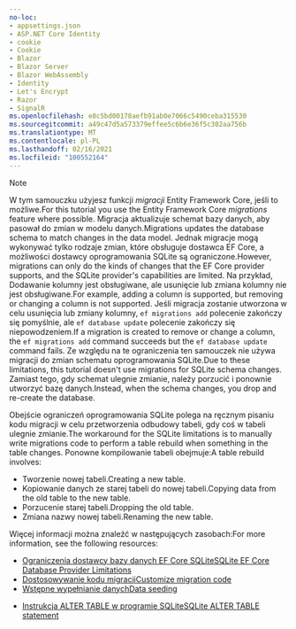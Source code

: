 ```yaml
---
no-loc:
- appsettings.json
- ASP.NET Core Identity
- cookie
- Cookie
- Blazor
- Blazor Server
- Blazor WebAssembly
- Identity
- Let's Encrypt
- Razor
- SignalR
ms.openlocfilehash: e8c5bd00178aefb91ab0e7066c5490ceba315530
ms.sourcegitcommit: a49c47d5a573379effee5c6b6e36f5c302aa756b
ms.translationtype: MT
ms.contentlocale: pl-PL
ms.lasthandoff: 02/16/2021
ms.locfileid: "100552164"
---
```

> [!NOTE]
> <span data-ttu-id="497d3-101">W tym samouczku użyjesz funkcji *migracji* Entity Framework Core, jeśli to możliwe.</span><span class="sxs-lookup"><span data-stu-id="497d3-101">For this tutorial you use the Entity Framework Core *migrations* feature where possible.</span></span> <span data-ttu-id="497d3-102">Migracja aktualizuje schemat bazy danych, aby pasował do zmian w modelu danych.</span><span class="sxs-lookup"><span data-stu-id="497d3-102">Migrations updates the database schema to match changes in the data model.</span></span> <span data-ttu-id="497d3-103">Jednak migracje mogą wykonywać tylko rodzaje zmian, które obsługuje dostawca EF Core, a możliwości dostawcy oprogramowania SQLite są ograniczone.</span><span class="sxs-lookup"><span data-stu-id="497d3-103">However, migrations can only do the kinds of changes that the EF Core provider supports, and the SQLite provider's capabilities are limited.</span></span> <span data-ttu-id="497d3-104">Na przykład, Dodawanie kolumny jest obsługiwane, ale usunięcie lub zmiana kolumny nie jest obsługiwane.</span><span class="sxs-lookup"><span data-stu-id="497d3-104">For example, adding a column is supported, but removing or changing a column is not supported.</span></span> <span data-ttu-id="497d3-105">Jeśli migracja zostanie utworzona w celu usunięcia lub zmiany kolumny, `ef migrations add` polecenie zakończy się pomyślnie, ale `ef database update` polecenie zakończy się niepowodzeniem.</span><span class="sxs-lookup"><span data-stu-id="497d3-105">If a migration is created to remove or change a column, the `ef migrations add` command succeeds but the `ef database update` command fails.</span></span> <span data-ttu-id="497d3-106">Ze względu na te ograniczenia ten samouczek nie używa migracji do zmian schematu oprogramowania SQLite.</span><span class="sxs-lookup"><span data-stu-id="497d3-106">Due to these limitations, this tutorial doesn't use migrations for SQLite schema changes.</span></span> <span data-ttu-id="497d3-107">Zamiast tego, gdy schemat ulegnie zmianie, należy porzucić i ponownie utworzyć bazę danych.</span><span class="sxs-lookup"><span data-stu-id="497d3-107">Instead, when the schema changes, you drop and re-create the database.</span></span>
>
><span data-ttu-id="497d3-108">Obejście ograniczeń oprogramowania SQLite polega na ręcznym pisaniu kodu migracji w celu przetworzenia odbudowy tabeli, gdy coś w tabeli ulegnie zmianie.</span><span class="sxs-lookup"><span data-stu-id="497d3-108">The workaround for the SQLite limitations is to manually write migrations code to perform a table rebuild when something in the table changes.</span></span> <span data-ttu-id="497d3-109">Ponowne kompilowanie tabeli obejmuje:</span><span class="sxs-lookup"><span data-stu-id="497d3-109">A table rebuild involves:</span></span>
>
>* <span data-ttu-id="497d3-110">Tworzenie nowej tabeli.</span><span class="sxs-lookup"><span data-stu-id="497d3-110">Creating a new table.</span></span>
>* <span data-ttu-id="497d3-111">Kopiowanie danych ze starej tabeli do nowej tabeli.</span><span class="sxs-lookup"><span data-stu-id="497d3-111">Copying data from the old table to the new table.</span></span>
>* <span data-ttu-id="497d3-112">Porzucenie starej tabeli.</span><span class="sxs-lookup"><span data-stu-id="497d3-112">Dropping the old table.</span></span>
>* <span data-ttu-id="497d3-113">Zmiana nazwy nowej tabeli.</span><span class="sxs-lookup"><span data-stu-id="497d3-113">Renaming the new table.</span></span>
>
><span data-ttu-id="497d3-114">Więcej informacji można znaleźć w następujących zasobach:</span><span class="sxs-lookup"><span data-stu-id="497d3-114">For more information, see the following resources:</span></span>
>
> * [<span data-ttu-id="497d3-115">Ograniczenia dostawcy bazy danych EF Core SQLite</span><span class="sxs-lookup"><span data-stu-id="497d3-115">SQLite EF Core Database Provider Limitations</span></span>](/ef/core/providers/sqlite/limitations)
> * [<span data-ttu-id="497d3-116">Dostosowywanie kodu migracji</span><span class="sxs-lookup"><span data-stu-id="497d3-116">Customize migration code</span></span>](/ef/core/managing-schemas/migrations/#customize-migration-code)
> * [<span data-ttu-id="497d3-117">Wstępne wypełnianie danych</span><span class="sxs-lookup"><span data-stu-id="497d3-117">Data seeding</span></span>](/ef/core/modeling/data-seeding)
  * [<span data-ttu-id="497d3-118">Instrukcja ALTER TABLE w programie SQLite</span><span class="sxs-lookup"><span data-stu-id="497d3-118">SQLite ALTER TABLE statement</span></span>](https://sqlite.org/lang_altertable.html)